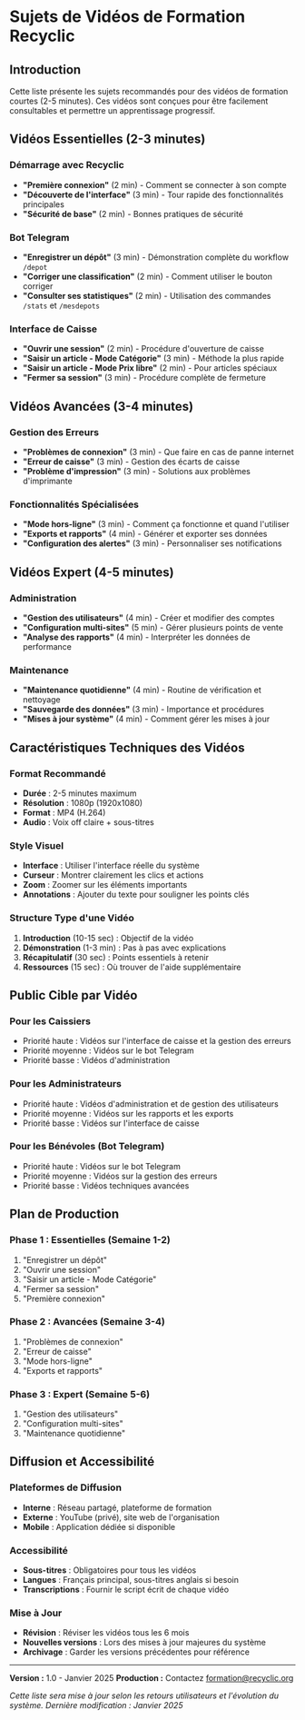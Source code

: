 # Sujets de Vidéos de Formation Recyclic

## Introduction

Cette liste présente les sujets recommandés pour des vidéos de formation courtes (2-5 minutes). Ces vidéos sont conçues pour être facilement consultables et permettre un apprentissage progressif.

## Vidéos Essentielles (2-3 minutes)

### Démarrage avec Recyclic
- **"Première connexion"** (2 min) - Comment se connecter à son compte
- **"Découverte de l'interface"** (3 min) - Tour rapide des fonctionnalités principales
- **"Sécurité de base"** (2 min) - Bonnes pratiques de sécurité

### Bot Telegram
- **"Enregistrer un dépôt"** (3 min) - Démonstration complète du workflow `/depot`
- **"Corriger une classification"** (2 min) - Comment utiliser le bouton corriger
- **"Consulter ses statistiques"** (2 min) - Utilisation des commandes `/stats` et `/mesdepots`

### Interface de Caisse
- **"Ouvrir une session"** (2 min) - Procédure d'ouverture de caisse
- **"Saisir un article - Mode Catégorie"** (3 min) - Méthode la plus rapide
- **"Saisir un article - Mode Prix libre"** (2 min) - Pour articles spéciaux
- **"Fermer sa session"** (3 min) - Procédure complète de fermeture

## Vidéos Avancées (3-4 minutes)

### Gestion des Erreurs
- **"Problèmes de connexion"** (3 min) - Que faire en cas de panne internet
- **"Erreur de caisse"** (3 min) - Gestion des écarts de caisse
- **"Problème d'impression"** (3 min) - Solutions aux problèmes d'imprimante

### Fonctionnalités Spécialisées
- **"Mode hors-ligne"** (3 min) - Comment ça fonctionne et quand l'utiliser
- **"Exports et rapports"** (4 min) - Générer et exporter ses données
- **"Configuration des alertes"** (3 min) - Personnaliser ses notifications

## Vidéos Expert (4-5 minutes)

### Administration
- **"Gestion des utilisateurs"** (4 min) - Créer et modifier des comptes
- **"Configuration multi-sites"** (5 min) - Gérer plusieurs points de vente
- **"Analyse des rapports"** (4 min) - Interpréter les données de performance

### Maintenance
- **"Maintenance quotidienne"** (4 min) - Routine de vérification et nettoyage
- **"Sauvegarde des données"** (3 min) - Importance et procédures
- **"Mises à jour système"** (4 min) - Comment gérer les mises à jour

## Caractéristiques Techniques des Vidéos

### Format Recommandé
- **Durée** : 2-5 minutes maximum
- **Résolution** : 1080p (1920x1080)
- **Format** : MP4 (H.264)
- **Audio** : Voix off claire + sous-titres

### Style Visuel
- **Interface** : Utiliser l'interface réelle du système
- **Curseur** : Montrer clairement les clics et actions
- **Zoom** : Zoomer sur les éléments importants
- **Annotations** : Ajouter du texte pour souligner les points clés

### Structure Type d'une Vidéo
1. **Introduction** (10-15 sec) : Objectif de la vidéo
2. **Démonstration** (1-3 min) : Pas à pas avec explications
3. **Récapitulatif** (30 sec) : Points essentiels à retenir
4. **Ressources** (15 sec) : Où trouver de l'aide supplémentaire

## Public Cible par Vidéo

### Pour les Caissiers
- Priorité haute : Vidéos sur l'interface de caisse et la gestion des erreurs
- Priorité moyenne : Vidéos sur le bot Telegram
- Priorité basse : Vidéos d'administration

### Pour les Administrateurs
- Priorité haute : Vidéos d'administration et de gestion des utilisateurs
- Priorité moyenne : Vidéos sur les rapports et les exports
- Priorité basse : Vidéos sur l'interface de caisse

### Pour les Bénévoles (Bot Telegram)
- Priorité haute : Vidéos sur le bot Telegram
- Priorité moyenne : Vidéos sur la gestion des erreurs
- Priorité basse : Vidéos techniques avancées

## Plan de Production

### Phase 1 : Essentielles (Semaine 1-2)
1. "Enregistrer un dépôt"
2. "Ouvrir une session"
3. "Saisir un article - Mode Catégorie"
4. "Fermer sa session"
5. "Première connexion"

### Phase 2 : Avancées (Semaine 3-4)
1. "Problèmes de connexion"
2. "Erreur de caisse"
3. "Mode hors-ligne"
4. "Exports et rapports"

### Phase 3 : Expert (Semaine 5-6)
1. "Gestion des utilisateurs"
2. "Configuration multi-sites"
3. "Maintenance quotidienne"

## Diffusion et Accessibilité

### Plateformes de Diffusion
- **Interne** : Réseau partagé, plateforme de formation
- **Externe** : YouTube (privé), site web de l'organisation
- **Mobile** : Application dédiée si disponible

### Accessibilité
- **Sous-titres** : Obligatoires pour tous les vidéos
- **Langues** : Français principal, sous-titres anglais si besoin
- **Transcriptions** : Fournir le script écrit de chaque vidéo

### Mise à Jour
- **Révision** : Réviser les vidéos tous les 6 mois
- **Nouvelles versions** : Lors des mises à jour majeures du système
- **Archivage** : Garder les versions précédentes pour référence

---

**Version :** 1.0 - Janvier 2025
**Production :** Contactez formation@recyclic.org

*Cette liste sera mise à jour selon les retours utilisateurs et l'évolution du système. Dernière modification : Janvier 2025*
